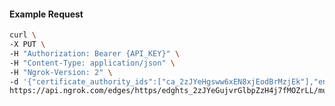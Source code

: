 <!-- Code generated for API Clients. DO NOT EDIT. -->

#### Example Request

```bash
curl \
-X PUT \
-H "Authorization: Bearer {API_KEY}" \
-H "Content-Type: application/json" \
-H "Ngrok-Version: 2" \
-d '{"certificate_authority_ids":["ca_2zJYeHgsww6xEN8xjEodBrMzjEk"],"enabled":true}' \
https://api.ngrok.com/edges/https/edghts_2zJYeGujvrGlbpZzH4j7fMOZrLL/mutual_tls
```
